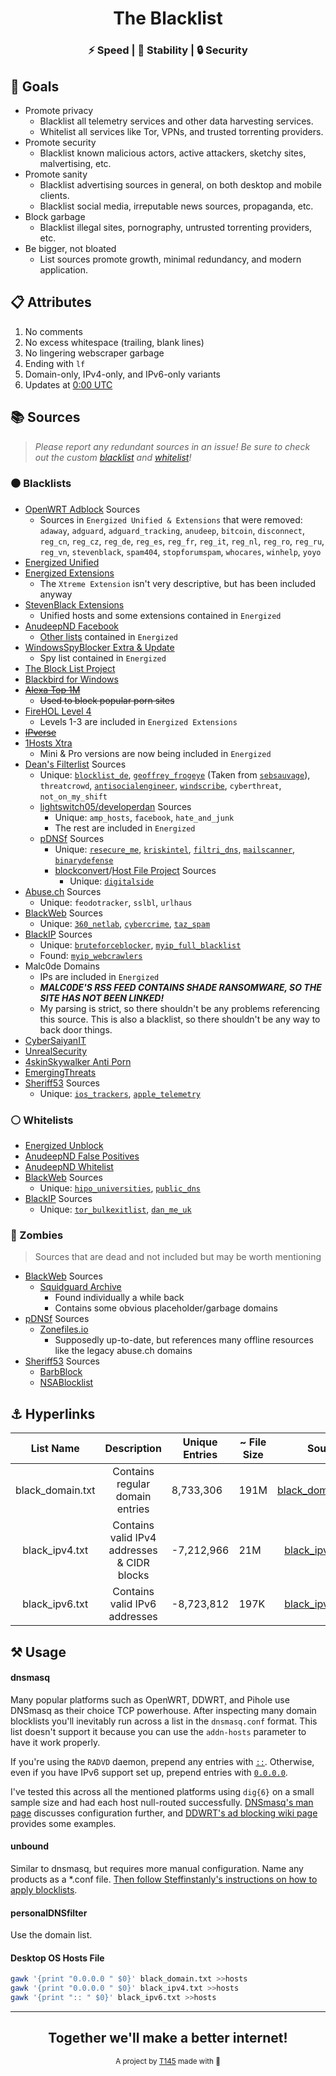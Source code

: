 <div align="center">
  <h1>The Blacklist</h1>
  <h3>⚡ Speed | 🧱 Stability | 🔒 Security</h3>
</div>

## 🥅 Goals

- Promote privacy
  - Blacklist all telemetry services and other data harvesting services.
  - Whitelist all services like Tor, VPNs, and trusted torrenting providers.
- Promote security
  - Blacklist known malicious actors, active attackers, sketchy sites, malvertising, etc.
- Promote sanity
  - Blacklist advertising sources in general, on both desktop and mobile clients.
  - Blacklist social media, irreputable news sources, propaganda, etc.
- Block garbage
  - Blacklist illegal sites, pornography, untrusted torrenting providers, etc.
- Be bigger, not bloated
  - List sources promote growth, minimal redundancy, and modern application.

## 📋 Attributes

1. No comments
2. No excess whitespace (trailing, blank lines)
3. No lingering webscraper garbage
4. Ending with `lf`
5. Domain-only, IPv4-only, and IPv6-only variants
6. Updates at [0:00 UTC](https://www.timeanddate.com/time/zone/timezone/utc)

## 📚 Sources

> _Please report any redundant sources in an issue!_ _Be sure to check out the custom [blacklist](https://github.com/T145/the-blacklist/blob/user-submissions/blacklist.txt) and [whitelist](https://github.com/T145/the-blacklist/blob/user-submissions/whitelist.txt)!_

### ⚫ Blacklists

*   [OpenWRT Adblock](https://github.com/openwrt/packages/blob/master/net/adblock/files/adblock.sources) Sources
    *   Sources in `Energized Unified & Extensions` that were removed: `adaway`, `adguard`, `adguard_tracking`, `anudeep`, `bitcoin`, `disconnect`, `reg_cn`, `reg_cz`, `reg_de`, `reg_es`, `reg_fr`, `reg_it`, `reg_nl`, `reg_ro`, `reg_ru`, `reg_vn`, `stevenblack`, `spam404`, `stopforumspam`, `whocares`, `winhelp`, `yoyo`
*   [Energized Unified](https://github.com/EnergizedProtection/block#packs-2)
*   [Energized Extensions](https://github.com/EnergizedProtection/block#extensions-2)
    *   The `Xtreme Extension` isn't very descriptive, but has been included anyway
*   [StevenBlack Extensions](https://github.com/StevenBlack/hosts/tree/master/extensions)
    *   Unified hosts and some extensions contained in `Energized`
*   [AnudeepND Facebook](https://raw.githubusercontent.com/anudeepND/blacklist/master/facebook.txt)
    *   [Other lists](https://github.com/anudeepND/blacklist) contained in `Energized`
*   [WindowsSpyBlocker Extra & Update](https://github.com/crazy-max/WindowsSpyBlocker/tree/master/data/hosts)
    *   Spy list contained in `Energized`
*   [The Block List Project](https://blocklistproject.github.io/Lists/)
*   [Blackbird for Windows](https://getblackbird.net/blacklist/hosts/)
*   <strike>[Alexa Top 1M](https://s3.amazonaws.com/alexa-static/top-1m.csv.zip)</strike>
    *   <strike>Used to block popular porn sites</strike>
*   [FireHOL Level 4](https://github.com/firehol/blocklist-ipsets)
    *   Levels 1-3 are included in `Energized Extensions`
*   <strike>[IPverse](http://ipverse.net/)</strike>
*   [1Hosts Xtra](https://github.com/badmojr/1Hosts)
    *   Mini & Pro versions are now being included in `Energized`
*   [Dean's Filterlist](https://github.com/hl2guide/Filterlist-for-AdGuard-or-PiHole) Sources
    *   Unique: [`blocklist_de`](https://www.blocklist.de/en/index.html), [`geoffrey_frogeye`](https://hostfiles.frogeye.fr/) (Taken from [`sebsauvage`](https://sebsauvage.net/hosts/hosts)), `threatcrowd`, [`antisocialengineer`](https://github.com/TheAntiSocialEngineer/AntiSocial-BlockList-UK-Community), [`windscribe`](https://controld.com/static/e08e8c03918a7abb574c2884a5a177f3/a45dc/filters-tablet%402x.png), `cyberthreat`, `not_on_my_shift`
    *   [lightswitch05/developerdan](https://github.com/lightswitch05/hosts/tree/master/docs/lists) Sources
        *   Unique: `amp_hosts`, `facebook`, `hate_and_junk`
        *   The rest are included in `Energized`
    *   [pDNSf](https://github.com/j-moriarti/pDNSf-Hosts-collection/blob/master/Download-and-Process-Hosts.sh) Sources
        *   Unique: [`resecure_me`](https://rescure.me/feeds.html), [`kriskintel`](https://kriskintel.com/), [`filtri_dns`](https://filtri-dns.ga/), [`mailscanner`](http://phishing.mailscanner.info/), [`binarydefense`](https://www.binarydefense.com/)
        *   [blockconvert](https://github.com/mkb2091/blockconvert/blob/master/filterlists.csv)/[Host File Project](https://github.com/hectorm/hblock/blob/master/SOURCES.md) Sources
            *   Unique: [`digitalside`](https://osint.digitalside.it/#SubscribeMISPfeed)
*   [Abuse.ch](https://abuse.ch/#about) Sources
    *   Unique: `feodotracker`, `sslbl`, `urlhaus`
*   [BlackWeb](https://github.com/maravento/blackweb#blocklists) Sources
    *   Unique: [`360_netlab`](https://data.netlab.360.com/), [`cybercrime`](https://cybercrime-tracker.net/), [`taz_spam`](http://taz.net.au/Mail/)
*   [BlackIP](https://github.com/maravento/blackip#blocklists) Sources
    *   Unique: [`bruteforceblocker`](http://danger.rulez.sk/index.php/bruteforceblocker/), [`myip_full_blacklist`](https://myip.ms/browse/blacklist)
    *   Found: [`myip_webcrawlers`](https://myip.ms/browse/web_bots)
*   Malc0de Domains
    *   IPs are included in `Energized`
    *   **_MALC0DE'S RSS FEED CONTAINS SHADE RANSOMWARE, SO THE SITE HAS NOT BEEN LINKED!_**
    *   My parsing is strict, so there shouldn't be any problems referencing this source. This is also a blacklist, so there shouldn't be any way to back door things.
*   [CyberSaiyanIT](https://github.com/CyberSaiyanIT/InfoSharing)
*   [UnrealSecurity](https://github.com/UnrealSecurity/badips)
*   [4skinSkywalker Anti Porn](https://github.com/4skinSkywalker/anti-porn-hosts-file)
*   [EmergingThreats](https://rules.emergingthreats.net/blockrules/)
*   [Sheriff53](https://notabug.org/phronimon/Sheriff53/src/master/docs/THIRD_PARTY_LISTS.md) Sources
    *   Unique: [`ios_trackers`](https://github.com/jakejarvis/ios-trackers), [`apple_telemetry`](https://github.com/adversarialtools/apple-telemetry)

### ⚪ Whitelists

*   [Energized Unblock](https://github.com/EnergizedProtection/unblock#packs)
*   [AnudeepND False Positives](https://github.com/anudeepND/blacklist/blob/master/miscellaneous/false-positives.txt)
*   [AnudeepND Whitelist](https://github.com/anudeepND/whitelist#overview)
*   [BlackWeb](https://github.com/maravento/blackweb#allowlists-urltld) Sources
    *   Unique: [`hipo_universities`](https://github.com/Hipo/university-domains-list#university-domains-and-names-data-list--api), [`public_dns`](https://public-dns.info/)
*   [BlackIP](https://github.com/maravento/blackip#blocklists) Sources
    *   Unique: [`tor_bulkexitlist`](https://check.torproject.org/api/bulk), [`dan_me_uk`](https://www.dan.me.uk/)

### 🧟 Zombies

> Sources that are dead and not included but may be worth mentioning

*   [BlackWeb](https://github.com/maravento/blackweb#blocklists) Sources
    *   [Squidguard Archive](http://squidguard.mesd.k12.or.us/)
        *   Found individually a while back
        *   Contains some obvious placeholder/garbage domains
*   [pDNSf](https://github.com/j-moriarti/pDNSf-Hosts-collection/blob/master/Download-and-Process-Hosts.sh) Sources
    *   [Zonefiles.io](https://zonefiles.io/compromised-ip-list/)
        *   Supposedly up-to-date, but references many offline resources like the legacy abuse.ch domains
*   [Sheriff53](https://notabug.org/phronimon/Sheriff53/src/master/docs/THIRD_PARTY_LISTS.md) Sources
    *   [BarbBlock](https://github.com/paulgb/BarbBlock/blob/master/blacklists/domain-list.txt)
    *   [NSABlocklist](https://github.com/nextdns/metadata/blob/master/privacy/blocklists/nsa-blocklist.json)

## ⚓ Hyperlinks

<table>
  <thead>
    <tr>
      <th style="text-align:center">List Name</th>
      <th style="text-align:center">Description</th>
      <th>Unique Entries</th>
      <th>~ File Size</th>
      <th style="text-align:center">Source</th>
    </tr>
  </thead>
  <tbody>
    <tr>
      <td style="text-align:center">black_domain.txt</td>
      <td style="text-align:center">Contains regular domain entries</td>
      <td id="dom-count">8,733,306</td>
      <td id="dom-filesize">191M</td>
      <td style="text-align:center"> <a href="https://github.com/T145/the-blacklist/releases/latest/download/black_domain.tar.gz">black_domain.tar.gz</a> </td>
    </tr>
    <tr>
      <td style="text-align:center">black_ipv4.txt</td>
      <td style="text-align:center">Contains valid IPv4 addresses &amp; CIDR blocks</td>
      <td id="ipv4-count">-7,212,966</td>
      <td id="ipv4-filesize">21M</td>
      <td style="text-align:center"> <a href="https://github.com/T145/the-blacklist/releases/latest/download/black_ipv4.tar.gz">black_ipv4.tar.gz</a> </td>
    </tr>
    <tr>
      <td style="text-align:center">black_ipv6.txt</td>
      <td style="text-align:center">Contains valid IPv6 addresses</td>
      <td id="ipv6-count">-8,723,812</td>
      <td id="ipv6-filesize">197K</td>
      <td style="text-align:center"> <a href="https://github.com/T145/the-blacklist/releases/latest/download/black_ipv6.tar.gz">black_ipv6.tar.gz</a> </td>
    </tr>
  </tbody>
</table>

## ⚒️ Usage

#### dnsmasq

Many popular platforms such as OpenWRT, DDWRT, and Pihole use DNSmasq as their choice TCP powerhouse. After inspecting many domain blocklists you'll inevitably run across a list in the `dnsmasq.conf` format. This list doesn't support it because you can use the `addn-hosts` parameter to have it work properly.

If you're using the `RADVD` daemon, prepend any entries with [`::`](https://stackoverflow.com/questions/40189084/what-is-ipv6-for-localhost-and-0-0-0-0). Otherwise, even if you have IPv6 support set up, prepend entries with [`0.0.0.0`](https://github.com/StevenBlack/hosts#we-recommend-using-0000-instead-of-127001).

I've tested this across all the mentioned platforms using `dig{6}` on a small sample size and had each host null-routed successfully. [DNSmasq's man page](https://thekelleys.org.uk/dnsmasq/docs/dnsmasq-man.html) discusses configuration further, and [DDWRT's ad blocking wiki page](https://wiki.dd-wrt.com/wiki/index.php/Ad_blocking) provides some examples.

#### unbound

Similar to dnsmasq, but requires more manual configuration. Name any products as a \*.conf file. [Then follow Steffinstanly's instructions on how to apply blocklists](https://medium.com/@steffinstanly/unbound-dns-blocking-3567986a5735).

#### personalDNSfilter

Use the domain list.

#### Desktop OS Hosts File

```bash
gawk '{print "0.0.0.0 " $0}' black_domain.txt >>hosts
gawk '{print "0.0.0.0 " $0}' black_ipv4.txt >>hosts
gawk '{print ":: " $0}' black_ipv6.txt >>hosts
```

---

<div align="center">
  <h2>Together we'll make a better internet!</h2>
  <sub>A project by <a href="https://github.com/T145" target="_blank">T145</a> made with 💖<pub>
</div>
